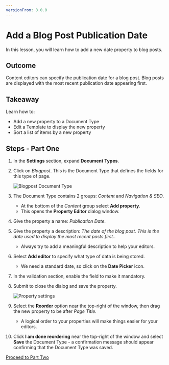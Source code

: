 ```yaml
---
versionFrom: 8.0.0
---
```


# Add a Blog Post Publication Date

In this lesson, you will learn how to add a new date property to blog posts.

## Outcome

Content editors can specify the publication date for a blog post. Blog posts are displayed with the most recent publication date appearing first.

## Takeaway

Learn how to:

* Add a new property to a Document Type
* Edit a Template to display the new property
* Sort a list of items by a new property

## Steps - Part One

1. In the **Settings** section, expand **Document Types**.
2. Click on *Blogpost*. This is the Document Type that defines the fields for this type of page.

    ![Blogpost Document Type](images/Blogpost-Document-Type.png)

3. The Document Type contains 2 groups: *Content* and *Navigation & SEO*.
    * At the bottom of the *Content* group select **Add property**.
    * This opens the **Property Editor** dialog window.

4. Give the property a name: *Publication Date*.
5. Give the property a description: *The date of the blog post. This is the date used to display the most recent posts first.*.

    * Always try to add a meaningful description to help your editors.

6. Select **Add editor** to specify what type of data is being stored.
    * We need a standard date, so click on the **Date Picker** icon.

7. In the validation section, enable the field to make it mandatory.
8. Submit to close the dialog and save the property.

    ![Property settings](images/property-settings.png)

9. Select the **Reorder** option near the top-right of the window, then drag the new property to be after *Page Title*.
    * A logical order to your properties will make things easier for your editors.
10. Click **I am done reordering** near the top-right of the window and select **Save** the Document Type - a confirmation message should appear confirming that the Document Type was saved.

[Proceed to Part Two](part-2.md)
